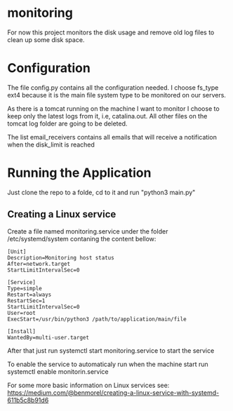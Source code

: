 # monitoring
For now this project monitors the disk usage and remove old log files to clean up some disk space.

# Configuration

The file config.py contains all the configuration needed. I choose fs_type ext4 because it is the main file system type to be monitored on our servers.

As there is a tomcat running on the machine I want to monitor I choose to keep only the latest logs from it, i.e, catalina.out. All other files on the tomcat log folder are going to be deleted.

The list email_receivers contains all emails that will receive a notification when the disk_limit is reached

# Running the Application

Just clone the repo to a folde, cd to it and run "python3 main.py"

## Creating a Linux service

Create a file named monitoring.service under the folder /etc/systemd/system contaning the content bellow:

```
[Unit]
Description=Monitoring host status
After=network.target
StartLimitIntervalSec=0

[Service]
Type=simple
Restart=always
RestartSec=1
StartLimitIntervalSec=0
User=root
ExecStart=/usr/bin/python3 /path/to/application/main/file

[Install]
WantedBy=multi-user.target
```

After that just run systemctl start monitoring.service to start the service

To enable the service to automaticaly run when the machine start run systemctl enable monitorin.service

For some more basic information on Linux services see:
https://medium.com/@benmorel/creating-a-linux-service-with-systemd-611b5c8b91d6
